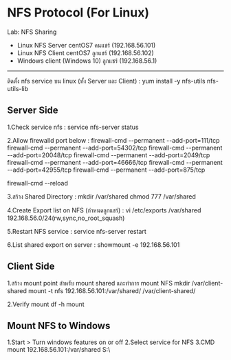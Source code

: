 # NFS Protocol (For Linux)
﻿Lab: NFS Sharing
- Linux NFS Server centOS7 คนแชร์ (192.168.56.101)
- Linux NFS Client centOS7 ลูกแชร์ (192.168.56.102)
- Windows client (Windows 10) ลูกแชร์ (192.168.56.1)
----------------------------------------------------
ติดตั้ง nfs service บน linux (ทั้ง Server และ Client) :
yum install -y nfs-utils nfs-utils-lib

Server Side
-----------
1.Check service nfs :
service nfs-server status

2.Allow firewalld port below :
firewall-cmd --permanent --add-port=111/tcp
firewall-cmd --permanent --add-port=54302/tcp
firewall-cmd --permanent --add-port=20048/tcp
firewall-cmd --permanent --add-port=2049/tcp
firewall-cmd --permanent --add-port=46666/tcp
firewall-cmd --permanent --add-port=42955/tcp
firewall-cmd --permanent --add-port=875/tcp

firewall-cmd --reload

3.สร้าง Shared Directory :
mkdir /var/shared
chmod 777 /var/shared

4.Create Export list on NFS (กำหนดลูกแชร์) :
vi /etc/exports
/var/shared	192.168.56.0/24(rw,sync,no_root_squash)

5.Restart NFS service :
service nfs-server restart

6.List shared export on server :
showmount -e 192.168.56.101

Client Side
-----------
1.สร้าง mount point สำหรับ mount shared และทำการ mount NFS
mkdir /var/client-shared
mount -t nfs 192.168.56.101:/var/shared/ /var/client-shared/

2.Verify mount 
df -h
mount

Mount NFS to Windows
--------------------
1.Start > Turn windows features on or off
2.Select service for NFS
3.CMD
mount 192.168.56.101:/var/shared S:\